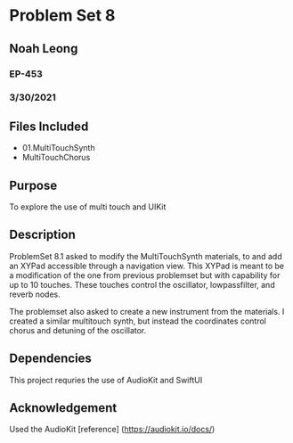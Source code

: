 # Problem Set 8
## Noah Leong
### EP-453
### 3/30/2021
## Files Included
* 01.MultiTouchSynth
* MultiTouchChorus

## Purpose
To explore the use of multi touch and UIKit

## Description

ProblemSet 8.1 asked to modify the MultiTouchSynth materials, to and add an XYPad accessible through a navigation view. This XYPad is meant to be a modification of the one from previous problemset but with capability for up to 10 touches. These touches control the oscillator, lowpassfilter, and reverb nodes.

The problemset also asked to create a new instrument from the materials. I created a similar multitouch synth, but instead the coordinates control chorus and detuning of the oscillator.

## Dependencies
This project requries the use of AudioKit and SwiftUI

## Acknowledgement 

Used the AudioKit [reference] (https://audiokit.io/docs/)